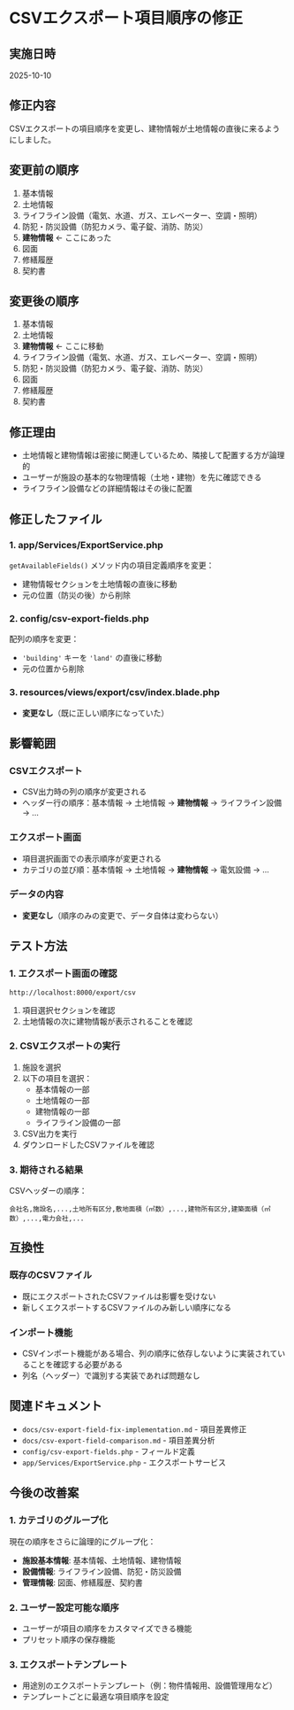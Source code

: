 # CSVエクスポート項目順序の修正

## 実施日時
2025-10-10

## 修正内容
CSVエクスポートの項目順序を変更し、建物情報が土地情報の直後に来るようにしました。

## 変更前の順序
1. 基本情報
2. 土地情報
3. ライフライン設備（電気、水道、ガス、エレベーター、空調・照明）
4. 防犯・防災設備（防犯カメラ、電子錠、消防、防災）
5. **建物情報** ← ここにあった
6. 図面
7. 修繕履歴
8. 契約書

## 変更後の順序
1. 基本情報
2. 土地情報
3. **建物情報** ← ここに移動
4. ライフライン設備（電気、水道、ガス、エレベーター、空調・照明）
5. 防犯・防災設備（防犯カメラ、電子錠、消防、防災）
6. 図面
7. 修繕履歴
8. 契約書

## 修正理由
- 土地情報と建物情報は密接に関連しているため、隣接して配置する方が論理的
- ユーザーが施設の基本的な物理情報（土地・建物）を先に確認できる
- ライフライン設備などの詳細情報はその後に配置

## 修正したファイル

### 1. app/Services/ExportService.php
`getAvailableFields()` メソッド内の項目定義順序を変更：
- 建物情報セクションを土地情報の直後に移動
- 元の位置（防災の後）から削除

### 2. config/csv-export-fields.php
配列の順序を変更：
- `'building'` キーを `'land'` の直後に移動
- 元の位置から削除

### 3. resources/views/export/csv/index.blade.php
- **変更なし**（既に正しい順序になっていた）

## 影響範囲

### CSVエクスポート
- CSV出力時の列の順序が変更される
- ヘッダー行の順序：基本情報 → 土地情報 → **建物情報** → ライフライン設備 → ...

### エクスポート画面
- 項目選択画面での表示順序が変更される
- カテゴリの並び順：基本情報 → 土地情報 → **建物情報** → 電気設備 → ...

### データの内容
- **変更なし**（順序のみの変更で、データ自体は変わらない）

## テスト方法

### 1. エクスポート画面の確認
```
http://localhost:8000/export/csv
```
1. 項目選択セクションを確認
2. 土地情報の次に建物情報が表示されることを確認

### 2. CSVエクスポートの実行
1. 施設を選択
2. 以下の項目を選択：
   - 基本情報の一部
   - 土地情報の一部
   - 建物情報の一部
   - ライフライン設備の一部
3. CSV出力を実行
4. ダウンロードしたCSVファイルを確認

### 3. 期待される結果
CSVヘッダーの順序：
```csv
会社名,施設名,...,土地所有区分,敷地面積（㎡数）,...,建物所有区分,建築面積（㎡数）,...,電力会社,...
```

## 互換性

### 既存のCSVファイル
- 既にエクスポートされたCSVファイルは影響を受けない
- 新しくエクスポートするCSVファイルのみ新しい順序になる

### インポート機能
- CSVインポート機能がある場合、列の順序に依存しないように実装されていることを確認する必要がある
- 列名（ヘッダー）で識別する実装であれば問題なし

## 関連ドキュメント
- `docs/csv-export-field-fix-implementation.md` - 項目差異修正
- `docs/csv-export-field-comparison.md` - 項目差異分析
- `config/csv-export-fields.php` - フィールド定義
- `app/Services/ExportService.php` - エクスポートサービス

## 今後の改善案

### 1. カテゴリのグループ化
現在の順序をさらに論理的にグループ化：
- **施設基本情報**: 基本情報、土地情報、建物情報
- **設備情報**: ライフライン設備、防犯・防災設備
- **管理情報**: 図面、修繕履歴、契約書

### 2. ユーザー設定可能な順序
- ユーザーが項目の順序をカスタマイズできる機能
- プリセット順序の保存機能

### 3. エクスポートテンプレート
- 用途別のエクスポートテンプレート（例：物件情報用、設備管理用など）
- テンプレートごとに最適な項目順序を設定

